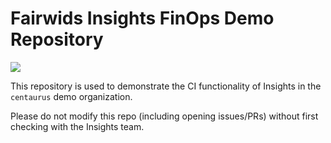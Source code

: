 # Fairwids Insights FinOps Demo Repository

<a href="https://insights.fairwinds.com/gh/fw-sales-demo/insights-repo-demo/">
    <img src="https://insights.fairwinds.com/v0/gh/fw-sales-demo/insights-repo-demo/badge.svg">
</a>

This repository is used to demonstrate the CI functionality of Insights
in the `centaurus` demo organization.

Please do not modify this repo (including opening issues/PRs)
without first checking with the Insights team.
